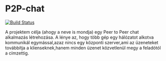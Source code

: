 # P2P-chat

[![Build Status](https://travis-ci.com/Bazsalanszky/p2p-chat.svg?branch=master)](https://travis-ci.com/Bazsalanszky/p2p-chat)

A projektem célja (ahogy a neve is mondja) egy Peer to Peer chat alkalmazás létrehozása. A lénye az, hogy több gép egy hálózatot alkotva kommunikál egymással,azaz nincs egy központi szerver,ami az üzeneteket továbbítja a klienseknek,hanem minden üzenet közvetlenül megy a feladótól a címzettig.

